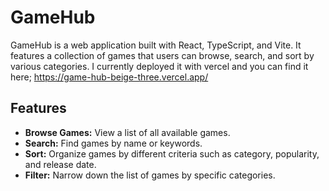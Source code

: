 # GameHub

GameHub is a web application built with React, TypeScript, and Vite. It features a collection of games that users can browse, search, and sort by various categories. I currently deployed it with vercel and you can find it here; https://game-hub-beige-three.vercel.app/

## Features

- **Browse Games:** View a list of all available games.
- **Search:** Find games by name or keywords.
- **Sort:** Organize games by different criteria such as category, popularity, and release date.
- **Filter:** Narrow down the list of games by specific categories.
